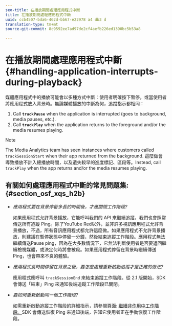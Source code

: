 ```yaml
---
seo-title: 在播放期間處理應用程式中斷
title: 在播放期間處理應用程式中斷
uuid: ccb4507-bda6-462d-bb67-e22978 a4 db3 d
translation-type: tm+mt
source-git-commit: 8c9592ee7ad97de2cf4aefb226ed1390bc5b53a8

---
```



# 在播放期間處理應用程式中斷{#handling-application-interrupts-during-playback}

媒體應用程式中的播放可能會以多種方式中斷：使用者明確按下暫停，或當使用者將應用程式放入背景時。無論媒體播放的中斷為何，追蹤指示都相同：

1. Call **`trackPause`** when the application is interrupted (goes to background, media pauses, etc.).
1. Call **`trackPlay`** when the application returns to the foreground and/or the media resumes playing.

>[!NOTE]
>
>The Media Analytics team has seen instances where customers called `trackSessionStart` when their app returned from the background. 這麼做會導致播放不計入總播放時間，以及遺失較早的進度標記、區段等。Instead, call `trackPlay` when the app returns and/or the media resumes playing.

## 有關如何處理應用程式中斷的常見問題集: {#section_osf_xqs_h2b}

* _應用程式要在背景停留多長的時間後，才應關閉工作階段?_

   如果應用程式允許背景播放，它能呼叫我們的 API 來繼續追蹤，我們也會照常傳送所有追蹤 Ping。除了YouTube Red以外，並非許多視訊應用程式允許背景播放，不過，所有音訊應用程式都允許這麼做。如果應用程式不允許背景播放，則建議在暫停狀態中停留一分鐘，然後結束追蹤工作階段。應用程式無法繼續傳送Pause ping，因為在大多數情況下，它無法判斷使用者是否要返回繼續檢視媒體，或決定何時將會被殺。如果應用程式停留在背景時繼續傳送 Ping，也會帶來不良的體驗。

* _應用程式長時間停留在背景之後，要怎麼處理重新啟動追蹤才是正確的做法?_

   應用程式應呼叫 `trackSessionEnd` 來結束追蹤工作階段。從 2.1 版開始，SDK 會傳送「結束」Ping 來通知後端追蹤工作階段已關閉。

* _要如何重新啟動同一個工作階段?_

   如需重新啟動追蹤工作階段的詳細指示，請參閱頁面: [
繼續非作用中工作階段。](../../sdk-implement/cookbook/resuming-inactive.md)SDK 會傳送恢復 Ping 來通知後端，告知它使用者正在手動恢復工作階段。


